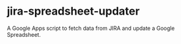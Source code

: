 # jira-spreadsheet-updater
A Google Apps script to fetch data from JIRA and update a Google Spreadsheet.
